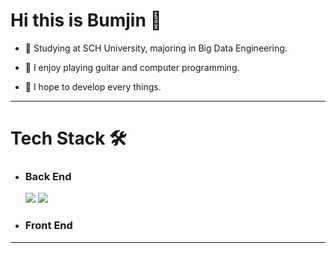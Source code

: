 # Hi this is Bumjin 👋

- 🌱 Studying at SCH University, majoring in Big Data Engineering.

- 💬 I enjoy playing guitar and computer programming.

- 🚀 I hope to develop every things.
  
  
------
# Tech Stack 🛠

* ### Back End
    <img src="https://img.shields.io/badge/Python-3776AB?style=flat-square&logo=python&logoColor=white"> 
    <img src="https://img.shields.io/badge/Java-007396?style=flat-square&logo=java&logoColor=white">
* ### Front End

------
<!--
**jobumjin/jobumjin** is a ✨ _special_ ✨ repository because its `README.md` (this file) appears on your GitHub profile.

Here are some ideas to get you started:

- 🔭 I’m currently working on ...
- 🌱 I’m currently learning ...
- 👯 I’m looking to collaborate on ...
- 🤔 I’m looking for help with ...
- 💬 Ask me about ...
- 📫 How to reach me: ...
- 😄 Pronouns: ...
- ⚡ Fun fact: ...
-->
